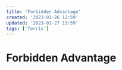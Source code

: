 ```yaml
---
title: 'Forbidden Advantage'
created: '2023-01-26 12:59'
updated: '2023-01-27 13:59'
tags: ['ferris']
---
```


# Forbidden Advantage